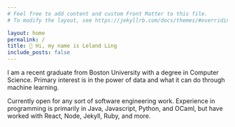 ```yaml
---
# Feel free to add content and custom Front Matter to this file.
# To modify the layout, see https://jekyllrb.com/docs/themes/#overriding-theme-defaults

layout: home
permalink: /
title: 👋 Hi, my name is Leland Ling
include_posts: false
---
```


I am a recent graduate from Boston University with a degree in Computer Science. Primary interest is in the power of data and what it can do through machine learning.

Currently open for any sort of software engineering work. Experience in programming is primarily in Java, Javascript, Python, and OCaml, but have worked with React, Node, Jekyll, Ruby, and more. 